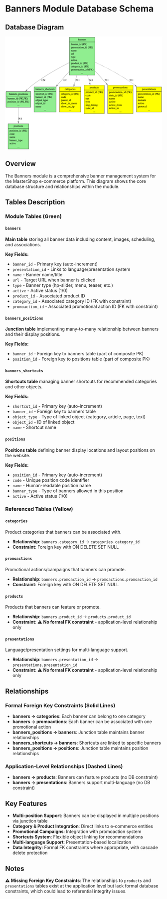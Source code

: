 # Banners Module Database Schema

## Database Diagram

![Banners Module Database Diagram](graphviz_banners.png)

## Overview

The Banners module is a comprehensive banner management system for the MasterShop e-commerce platform. This diagram shows the core database structure and relationships within the module.

## Tables Description

### Module Tables (Green)

#### `banners`
**Main table** storing all banner data including content, images, scheduling, and associations.

**Key Fields:**
- `banner_id` - Primary key (auto-increment)
- `presentation_id` - Links to language/presentation system
- `name` - Banner name/title
- `url` - Target URL when banner is clicked
- `type` - Banner type (hp-slider, menu, teaser, etc.)
- `active` - Active status (1/0)
- `product_id` - Associated product ID
- `category_id` - Associated category ID (FK with constraint)
- `promoaction_id` - Associated promotional action ID (FK with constraint)

#### `banners_positions`
**Junction table** implementing many-to-many relationship between banners and their display positions.

**Key Fields:**
- `banner_id` - Foreign key to banners table (part of composite PK)
- `position_id` - Foreign key to positions table (part of composite PK)

#### `banners_shortcuts`
**Shortcuts table** managing banner shortcuts for recommended categories and other objects.

**Key Fields:**
- `shortcut_id` - Primary key (auto-increment)
- `banner_id` - Foreign key to banners table
- `object_type` - Type of linked object (category, article, page, text)
- `object_id` - ID of linked object
- `name` - Shortcut name

#### `positions`
**Positions table** defining banner display locations and layout positions on the website.

**Key Fields:**
- `position_id` - Primary key (auto-increment)
- `code` - Unique position code identifier
- `name` - Human-readable position name
- `banner_type` - Type of banners allowed in this position
- `active` - Active status (1/0)

### Referenced Tables (Yellow)

#### `categories`
Product categories that banners can be associated with.
- **Relationship**: `banners.category_id` → `categories.category_id`
- **Constraint**: Foreign key with ON DELETE SET NULL

#### `promoactions`
Promotional actions/campaigns that banners can promote.
- **Relationship**: `banners.promoaction_id` → `promoactions.promoaction_id`
- **Constraint**: Foreign key with ON DELETE SET NULL

#### `products`
Products that banners can feature or promote.
- **Relationship**: `banners.product_id` → `products.product_id`
- **Constraint**: ⚠️ **No formal FK constraint** - application-level relationship only

#### `presentations`
Language/presentation settings for multi-language support.
- **Relationship**: `banners.presentation_id` → `presentations.presentation_id`
- **Constraint**: ⚠️ **No formal FK constraint** - application-level relationship only

## Relationships

### Formal Foreign Key Constraints (Solid Lines)
- **banners → categories**: Each banner can belong to one category
- **banners → promoactions**: Each banner can be associated with one promotional action
- **banners_positions → banners**: Junction table maintains banner relationships
- **banners_shortcuts → banners**: Shortcuts are linked to specific banners
- **banners_positions → positions**: Junction table maintains position relationships

### Application-Level Relationships (Dashed Lines)
- **banners → products**: Banners can feature products (no DB constraint)
- **banners → presentations**: Banners support multi-language (no DB constraint)

## Key Features

- **Multi-position Support**: Banners can be displayed in multiple positions via junction table
- **Category & Product Integration**: Direct links to e-commerce entities
- **Promotional Campaigns**: Integration with promoaction system
- **Shortcuts System**: Flexible object linking for recommendations
- **Multi-language Support**: Presentation-based localization
- **Data Integrity**: Formal FK constraints where appropriate, with cascade delete protection

## Notes

⚠️ **Missing Foreign Key Constraints**: The relationships to `products` and `presentations` tables exist at the application level but lack formal database constraints, which could lead to referential integrity issues.
